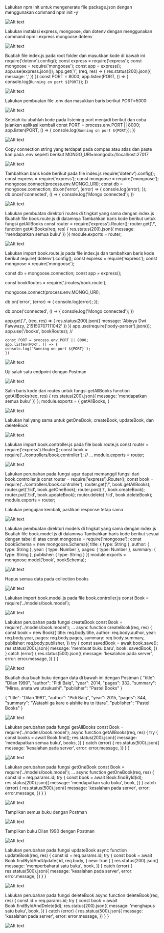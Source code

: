 Lakukan npm init untuk mengenerate file package.json dengan menggunakan command npm init -y

![Alt text](MOD3_01.png)

Lakukan instalasi express, mongoose, dan dotenv dengan menggunakan command npm i express mongoose dotenv

![Alt text](image-1.png)

Buatlah file index.js pada root folder dan masukkan kode di bawah ini
require('dotenv').config();
const express = require('express');
const mongoose = require('mongoose');
const app = express();
app.use(express.json());
app.get('/', (req, res) => {
res.status(200).json({
message: '<nama>,<nim>'
})
})
const PORT = 8000;
app.listen(PORT, () => {
console.log(`Running on port ${PORT}`);
})

![Alt text](image-2.png)

Lakukan pembuatan file .env dan masukkan baris berikut
PORT=5000

![Alt text](image-3.png)

Setelah itu ubahlah kode pada listening port menjadi berikut dan coba jalankan aplikasi kembali
const PORT = process.env.PORT || 8000;
app.listen(PORT, () => {
console.log(`Running on port ${PORT}`);
})

![Alt text](image-4.png)

Copy connection string yang terdapat pada compas atau atlas dan paste kan pada .env seperti berikut
MONGO_URI=mongodb://localhost:27017

![Alt text](image-5.png)

Tambahkan baris kode berikut pada file index.js
require('dotenv').config();
const express = require('express');
const mongoose = require('mongoose');
mongoose.connect(process.env.MONGO_URI);
const db = mongoose.connection;
db.on('error', (error) => {
console.log(error);
});
db.once('connected', () => {
console.log('Mongo connected');
})

![Alt text](image-6.png)

Lakukan pembuatan direktori routes di tingkat yang sama dengan index.js
Buatlah file book.route.js di dalamnya
Tambahkan baris kode berikut untuk fungsi getAllBooks
const router = require('express').Router();
router.get('/', function getAllBooks(req, res) {
res.status(200).json({
message: 'mendapatkan semua buku'
})
})
module.exports = router;

![Alt text](image-7.png)

Lakukan import book.route.js pada file index.js dan tambahkan baris kode berikut
require('dotenv').config();
const express = require('express');
const mongoose = require('mongoose');

const db = mongoose.connection;
const app = express();

const bookRoutes = require('./routes/book.route'); 

mongoose.connect(process.env.MONGO_URI);

db.on('error', (error) => {
    console.log(error);
});

db.once('connected', () => {
    console.log('Mongo connected');
})

app.get('/', (req, res) => {
    res.status(200).json({
        message: 'Abiyyu Dwi Fawwazy, 215150707111042'
    })
})
    app.use(require('body-parser').json());
    app.use('/books', bookRoutes); //
    
    const PORT = process.env.PORT || 8000;
    app.listen(PORT, () => {
    console.log(`Running on port ${PORT}`);
    })

![Alt text](image-8.png)

Uji salah satu endpoint dengan Postman

![Alt text](image-9.png)

Salin baris kode dari routes untuk fungsi getAllBooks
function getAllBooks(req, res) {
res.status(200).json({
message: 'mendapatkan semua buku'
})
};
module.exports = {
getAllBooks,
}

![Alt text](image-10.png)

Lakukan hal yang sama untuk getOneBook, createBook, updateBook, dan deleteBook

![Alt text](image-11.png)

Lakukan import book.controller.js pada file book.route.js
const router = require('express').Router();
const book = require('../controllers/book.controller'); //
...
module.exports = router;

![Alt text](image-12.png)

Lakukan perubahan pada fungsi agar dapat memanggil fungsi dari book.controller.js
const router = require('express').Router();
const book = require('../controllers/book.controller');
router.get('/', book.getAllBooks);
router.get('/:id', book.getOneBook);
router.post('/', book.createBook);
router.put('/:id', book.updateBook);
router.delete('/:id', book.deleteBook);
module.exports = router;

Lakukan pengujian kembali, pastikan response tetap sama

![Alt text](image-13.png)

Lakukan pembuatan direktori models di tingkat yang sama dengan index.js
Buatlah file book.model.js di dalamnya
Tambahkan baris kode berikut sesuai dengan tabel di atas
const mongoose = require('mongoose');
const bookSchema = new mongoose.Schema({
title: {
type: String
},
author: {
type: String
},
year: {
type: Number
},
pages: {
type: Number
},
summary: {
type: String
},
publisher: {
type: String
}
})
module.exports = mongoose.model('book', bookSchema);

![Alt text](image-15.png)

Hapus semua data pada collection books

![Alt text](image-14.png)

Lakukan import book.model.js pada file book.controller.js
const Book = require('../models/book.model');

![Alt text](image-16.png)

Lakukan perubahan pada fungsi createBook
const Book = require('../models/book.model');
...
async function createBook(req, res) {
const book = new Book({
title: req.body.title,
author: req.body.author,
year: req.body.year,
pages: req.body.pages,
summary: req.body.summary,
publisher: req.body.publisher,
})
try {
const savedBook = await book.save();
res.status(200).json({
message: 'membuat buku baru',
book: savedBook,
})
} catch (error) {
res.status(500).json({
message: 'kesalahan pada server',
error: error.message,
})
}
}

![Alt text](image-17.png)

Buatlah dua buah buku dengan data di bawah ini dengan Postman
{
"title": "Dilan 1990",
"author": "Pidi Baiq",
"year": 2014,
"pages": 332,
"summary": "Mirea, anata wa utsukushī",
"publisher": "Pastel Books"
}

{
"title": "Dilan 1991",
"author": "Pidi Baiq",
"year": 2015,
"pages": 344,
"summary": "Watashi ga kare o aishite iru to ittara",
"publisher": "Pastel Books"
}

![Alt text](image-18.png)

Lakukan perubahan pada fungsi getAllBooks
const Book = require('../models/book.model');
async function getAllBooks(req, res) {
try {
const books = await Book.find();
res.status(200).json({
message: 'mendapatkan semua buku',
books,
})
} catch (error) {
res.status(500).json({
message: 'kesalahan pada server',
error: error.message,
})
}
}

![Alt text](image-19.png)

Lakukan perubahan pada fungsi getOneBook
const Book = require('../models/book.model');
...
async function getOneBook(req, res) {
const id = req.params.id;
try {
const book = await Book.findById(id);
res.status(200).json({
message: 'mendapatkan satu buku',
book,
})
} catch (error) {
res.status(500).json({
message: 'kesalahan pada server',
error: error.message,
})
}
}

![Alt text](image-20.png)

Tampilkan semua buku dengan Postman

![Alt text](image-21.png)

Tampilkan buku Dilan 1990 dengan Postman

![Alt text](image-22.png)

Lakukan perubahan pada fungsi updateBook
async function updateBook(req, res) {
const id = req.params.id;
try {
const book = await Book.findByIdAndUpdate(
id, req.body, { new: true }
)
res.status(200).json({
message: 'memperbaharui satu buku',
book,
})
} catch (error) {
res.status(500).json({
message: 'kesalahan pada server',
error: error.message,
})
}
}

![Alt text](image-23.png)

Lakukan perubahan pada fungsi deleteBook
async function deleteBook(req, res) {
const id = req.params.id;
try {
const book = await Book.findByIdAndDelete(id);
res.status(200).json({
message: 'menghapus satu buku',
book,
})
} catch (error) {
res.status(500).json({
message: 'kesalahan pada server',
error: error.message,
})
}
}

![Alt text](image-24.png)







